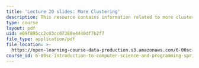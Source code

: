 ```yaml
---
title: 'Lecture 20 slides: More Clustering'
description: This resource contains information related to more clustering.
type: course
layout: pdf
uid: e09f895cc2c03cc07388e4440df7b2f7
file_type: application/pdf
file_location: >-
  https://open-learning-course-data-production.s3.amazonaws.com/6-00sc-introduction-to-computer-science-and-programming-spring-2011/e09f895cc2c03cc07388e4440df7b2f7_MIT6_00SCS11_lec20_slides.pdf
course_id: 6-00sc-introduction-to-computer-science-and-programming-spring-2011
---
```

